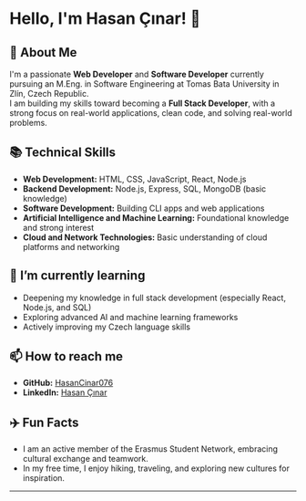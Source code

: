 # Hello, I'm Hasan Çınar! 👋

## 🚀 About Me
I'm a passionate **Web Developer** and **Software Developer** currently pursuing an M.Eng. in Software Engineering at Tomas Bata University in Zlín, Czech Republic.  
I am building my skills toward becoming a **Full Stack Developer**, with a strong focus on real-world applications, clean code, and solving real-world problems.

## 📚 Technical Skills
- **Web Development:** HTML, CSS, JavaScript, React, Node.js
- **Backend Development:** Node.js, Express, SQL, MongoDB (basic knowledge)
- **Software Development:** Building CLI apps and web applications
- **Artificial Intelligence and Machine Learning:** Foundational knowledge and strong interest
- **Cloud and Network Technologies:** Basic understanding of cloud platforms and networking

## 🌱 I’m currently learning
- Deepening my knowledge in full stack development (especially React, Node.js, and SQL)
- Exploring advanced AI and machine learning frameworks
- Actively improving my Czech language skills

## 📫 How to reach me
- **GitHub:** [HasanCinar076](https://github.com/HasanCinar076)
- **LinkedIn:** [Hasan Çınar](https://www.linkedin.com/in/hasan-çınar)

## ✈️ Fun Facts
- I am an active member of the Erasmus Student Network, embracing cultural exchange and teamwork.
- In my free time, I enjoy hiking, traveling, and exploring new cultures for inspiration.

---


